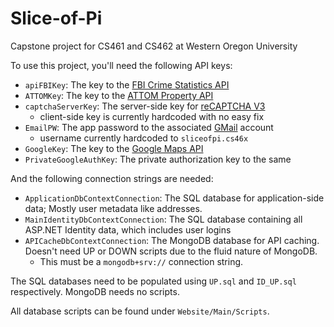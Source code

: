 # Slice-of-Pi

Capstone project for CS461 and CS462 at Western Oregon University

To use this project, you'll need the following API keys:

* `apiFBIKey`: The key to the [FBI Crime Statistics API](https://crime-data-explorer.fr.cloud.gov/pages/docApi)
* `ATTOMKey`: The key to the [ATTOM Property API](https://api.developer.attomdata.com/docs)
* `captchaServerKey`: The server-side key for [reCAPTCHA V3](https://developers.google.com/recaptcha/docs/v3)
  * client-side key is currently hardcoded with no easy fix
* `EmailPW`: The app password to the associated [GMail](https://developers.google.com/gmail/api) account
  * username currently hardcoded to `sliceofpi.cs46x`
* `GoogleKey`: The key to the [Google Maps API](https://developers.google.com/maps/documentation/streetview/overview)
* `PrivateGoogleAuthKey`: The private authorization key to the same

And the following connection strings are needed:
* `ApplicationDbContextConnection`: The SQL database for application-side data; Mostly user metadata like addresses.
* `MainIdentityDbContextConnection`: The SQL database containing all ASP.NET Identity data, which includes user logins
* `APICacheDbContextConnection`: The MongoDB database for API caching. Doesn't need UP or DOWN scripts due to the fluid nature of MongoDB.
  * This must be a `mongodb+srv://` connection string.

The SQL databases need to be populated using `UP.sql` and `ID_UP.sql` respectively. MongoDB needs no scripts.

All database scripts can be found under `Website/Main/Scripts`.

